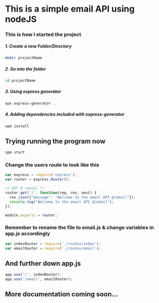 # This is a simple email API using nodeJS 

### This is how I started the project

##### 1. Create a new Folder/Directory
```bash
mkdir projectName
```
##### 2. Go into the folder
```bash
cd projectName
```
##### 3. Using express generator
```bash 
npx express-generator .
```

##### 4. Adding dependencies included with express-generator
```bash
npm install
```

## Trying running the program now
```bash
npm start
```

### Change the users route to look like this
```javascript
var express = require('express');
var router = express.Router();

/* GET @ /email */
router.get('/', function(req, res, next) {
  res.json({"message": "Welcome to the email API @/email"});
  console.log("Welcome to the email API @/email");
});

module.exports = router;
```

### Remember to rename the file to email.js & change variables in app.js accordingly
```javascript
var indexRouter = require('./routes/index');
var emailRouter = require('./routes/email');
```

## And further down app.js
```javascript
app.use('/', indexRouter);
app.use('/email', emailRouter);
```

## More documentation coming soon...